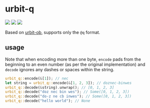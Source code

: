 # urbit-q
[![](https://img.shields.io/crates/v/urbit-q.svg)](https://crates.io/crates/urbit-q)
[![](https://docs.rs/urbit-q/badge.svg)](https://docs.rs/urbit-q)
[![](https://travis-ci.org/k2l8m11n2/urbit-q.svg?branch=master)](https://travis-ci.org/github/k2l8m11n2/urbit-q)


Based on [urbit-ob](https://github.com/urbit/urbit-ob), supports only the `@q` format.

## usage

Note that when encoding more than one byte, `encode` pads from the beginning to
an even number (as per the original implementation) and `decode` ignores any
dashes or spaces within the string.
```rust
urbit_q::encode(&[1]); // nec
let string = urbit_q::encode(&[1, 2, 3]); // doznec-binwes
urbit_q::decode(&string).unwrap(); // [0, 1, 2, 3]
urbit_q::decode("doz nec bin wes"); // Some([0, 1, 2, 3])
urbit_q::decode("do-z ne cb inwes"); // Some([0, 1, 2, 3])
urbit_q::decode("hello world"); // None
```
